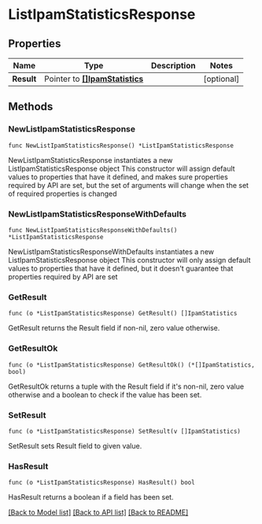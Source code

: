 # ListIpamStatisticsResponse

## Properties

Name | Type | Description | Notes
------------ | ------------- | ------------- | -------------
**Result** | Pointer to [**[]IpamStatistics**](IpamStatistics.md) |  | [optional] 

## Methods

### NewListIpamStatisticsResponse

`func NewListIpamStatisticsResponse() *ListIpamStatisticsResponse`

NewListIpamStatisticsResponse instantiates a new ListIpamStatisticsResponse object
This constructor will assign default values to properties that have it defined,
and makes sure properties required by API are set, but the set of arguments
will change when the set of required properties is changed

### NewListIpamStatisticsResponseWithDefaults

`func NewListIpamStatisticsResponseWithDefaults() *ListIpamStatisticsResponse`

NewListIpamStatisticsResponseWithDefaults instantiates a new ListIpamStatisticsResponse object
This constructor will only assign default values to properties that have it defined,
but it doesn't guarantee that properties required by API are set

### GetResult

`func (o *ListIpamStatisticsResponse) GetResult() []IpamStatistics`

GetResult returns the Result field if non-nil, zero value otherwise.

### GetResultOk

`func (o *ListIpamStatisticsResponse) GetResultOk() (*[]IpamStatistics, bool)`

GetResultOk returns a tuple with the Result field if it's non-nil, zero value otherwise
and a boolean to check if the value has been set.

### SetResult

`func (o *ListIpamStatisticsResponse) SetResult(v []IpamStatistics)`

SetResult sets Result field to given value.

### HasResult

`func (o *ListIpamStatisticsResponse) HasResult() bool`

HasResult returns a boolean if a field has been set.


[[Back to Model list]](../README.md#documentation-for-models) [[Back to API list]](../README.md#documentation-for-api-endpoints) [[Back to README]](../README.md)


